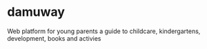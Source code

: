 # damuway
Web platform for young parents a guide to childcare, kindergartens, development, books and activies
